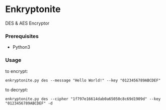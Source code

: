 # Enkryptonite
DES &amp; AES Encryptor

### Prerequisites
- Python3

### Usage
to encrypt:
```
enkryptonite.py des --message "Hello World!" --key "0123456789ABCDEF" 
```
to decrypt:
```
enkryptonite.py des --cipher "1f797e16614dab0a65050c8c69d1909d" --key "0123456789ABCDEF" -d
```
